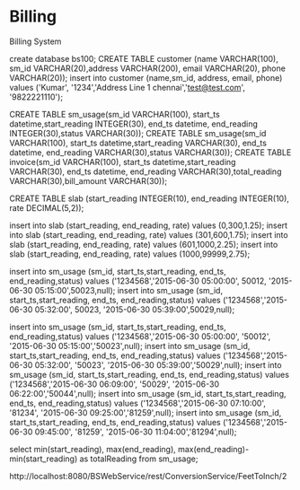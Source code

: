 # Billing
Billing System

create database bs100;
CREATE TABLE customer (name VARCHAR(100), sm_id VARCHAR(20),address VARCHAR(200), email VARCHAR(20), phone VARCHAR(20));
insert into customer (name,sm_id, address, email, phone) values ('Kumar', '1234','Address Line 1 chennai','test@test.com', '9822221110');

CREATE TABLE sm_usage(sm_id VARCHAR(100), start_ts datetime,start_reading INTEGER(30), end_ts datetime, end_reading  INTEGER(30),status VARCHAR(30));
CREATE TABLE sm_usage(sm_id VARCHAR(100), start_ts datetime,start_reading VARCHAR(30), end_ts datetime, end_reading  VARCHAR(30),status VARCHAR(30));
CREATE TABLE invoice(sm_id VARCHAR(100), start_ts datetime,start_reading VARCHAR(30), end_ts datetime, end_reading  VARCHAR(30),total_reading VARCHAR(30),bill_amount VARCHAR(30));

CREATE TABLE slab (start_reading INTEGER(10), end_reading INTEGER(10), rate DECIMAL(5,2));

insert into slab (start_reading, end_reading, rate) values (0,300,1.25);
insert into slab (start_reading, end_reading, rate) values (301,600,1.75);
insert into slab (start_reading, end_reading, rate) values (601,1000,2.25);
insert into slab (start_reading, end_reading, rate) values (1000,99999,2.75);

insert into sm_usage (sm_id, start_ts,start_reading, end_ts, end_reading,status) values ('1234568','2015-06-30 05:00:00', 50012, '2015-06-30 05:15:00',50023,null);
insert into sm_usage (sm_id, start_ts,start_reading, end_ts, end_reading,status) values ('1234568','2015-06-30 05:32:00', 50023, '2015-06-30 05:39:00',50029,null);

insert into sm_usage (sm_id, start_ts,start_reading, end_ts, end_reading,status) values ('1234568','2015-06-30 05:00:00', '50012', '2015-06-30 05:15:00','50023',null);
insert into sm_usage (sm_id, start_ts,start_reading, end_ts, end_reading,status) values ('1234568','2015-06-30 05:32:00', '50023', '2015-06-30 05:39:00','50029',null);
insert into sm_usage (sm_id, start_ts,start_reading, end_ts, end_reading,status) values ('1234568','2015-06-30 06:09:00', '50029', '2015-06-30 06:22:00','50044',null);
insert into sm_usage (sm_id, start_ts,start_reading, end_ts, end_reading,status) values ('1234568','2015-06-30 07:10:00', '81234', '2015-06-30 09:25:00','81259',null);
insert into sm_usage (sm_id, start_ts,start_reading, end_ts, end_reading,status) values ('1234568','2015-06-30 09:45:00', '81259', '2015-06-30 11:04:00','81294',null);

select min(start_reading), max(end_reading), max(end_reading)-min(start_reading) as totalReading from sm_usage;

http://localhost:8080/BSWebService/rest/ConversionService/FeetToInch/2

